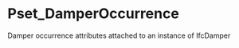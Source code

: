 # Pset_DamperOccurrence

Damper occurrence attributes attached to an instance of IfcDamper<!-- end of definition -->
